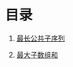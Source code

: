 # 目录
1. [最长公共子序列](https://github.com/Tiansir-wg/LeetCode/blob/master/%E5%8A%A8%E6%80%81%E8%A7%84%E5%88%92/longestCommonSubsequence.cpp)

2. [最大子数组和](https://github.com/Tiansir-wg/LeetCode/blob/master/%E5%8A%A8%E6%80%81%E8%A7%84%E5%88%92/maxSubArray.cpp)

